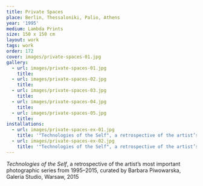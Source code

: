 ```yaml
---
title: Private Spaces
place: Berlin, Thessaloniki, Palio, Athens
year: '1995'
medium: Lambda Prints
size: 150 x 150 cm
layout: work
tags: work
order: 172
cover: images/private-spaces-01.jpg
gallery:
  - url: images/private-spaces-01.jpg
    title:
  - url: images/private-spaces-02.jpg
    title:
  - url: images/private-spaces-03.jpg
    title:
  - url: images/private-spaces-04.jpg
    title:
  - url: images/private-spaces-05.jpg
    title:
installations:
  - url: images/private-spaces-ex-01.jpg
    title: '"Technologies of the Self", a retrospective of the artist’s most important photographic series from 1995–2015, curated by Barbara Piwowarska, Galeria Studio, Warsaw, 2015'
  - url: images/private-spaces-ex-02.jpg
    title: '"Technologies of the Self", a retrospective of the artist’s most important photographic series from 1995–2015, curated by Barbara Piwowarska, Galeria Studio, Warsaw, 2015'
---
```

*Technologies of the Self*, a retrospective of the artist’s most important photographic series from 1995–2015, curated by Barbara Piwowarska, Galeria Studio, Warsaw, 2015